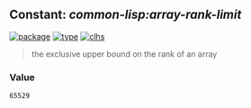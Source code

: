 ## Constant: ***common-lisp:array-rank-limit***
[![package](https://img.shields.io/badge/Package-COMMON--LISP-5f9ea0.svg?style=social&colorA=999999)](../) [![type](https://img.shields.io/badge/Type-Constant-5f9ea0.svg?style=social&colorA=999999)](../#constant) [![clhs](https://img.shields.io/badge/CLHS-ARRAY--RANK--LIMIT-5f9ea0.svg?style=social&colorA=999999)](http://www.lispworks.com/documentation/HyperSpec/Body/v_ar_ran.htm) 

> the exclusive upper bound on the rank of an array

### Value
```
65529
```
